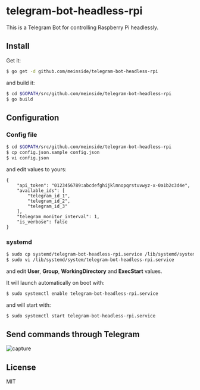 # telegram-bot-headless-rpi

This is a Telegram Bot for controlling Raspberry Pi headlessly.

## Install

Get it:

```bash
$ go get -d github.com/meinside/telegram-bot-headless-rpi
```

and build it:

```bash
$ cd $GOPATH/src/github.com/meinside/telegram-bot-headless-rpi
$ go build
```

## Configuration

### Config file

```bash
$ cd $GOPATH/src/github.com/meinside/telegram-bot-headless-rpi
$ cp config.json.sample config.json
$ vi config.json
```

and edit values to yours:

```
{
	"api_token": "0123456789:abcdefghijklmnopqrstuvwyz-x-0a1b2c3d4e",
	"available_ids": [
		"telegram_id_1",
		"telegram_id_2",
		"telegram_id_3"
	],
	"telegram_monitor_interval": 1,
	"is_verbose": false
}
```

### systemd

```bash
$ sudo cp systemd/telegram-bot-headless-rpi.service /lib/systemd/system/
$ sudo vi /lib/systemd/system/telegram-bot-headless-rpi.service
```

and edit **User**, **Group**, **WorkingDirectory** and **ExecStart** values.

It will launch automatically on boot with:

```bash
$ sudo systemctl enable telegram-bot-headless-rpi.service
```

and will start with:

```bash
$ sudo systemctl start telegram-bot-headless-rpi.service
```

## Send commands through Telegram

![capture](https://user-images.githubusercontent.com/185988/37770794-ecb0440c-2e18-11e8-8486-02b992469f93.png)

## License

MIT


